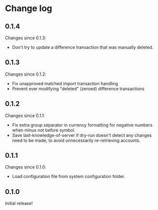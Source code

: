 # Change log


## 0.1.4

Changes since 0.1.3:
- Don't try to update a difference transaction that was manually deleted.


## 0.1.3

Changes since 0.1.2:
- Fix unapproved matched import transaction handling
- Prevent ever modifying "deleted" (zeroed) difference transactions


## 0.1.2

Changes since 0.1.1:
- Fix extra group separator in currency formatting for negative numbers when
  minus not before symbol.
- Save last-knowledge-of-server if dry-run doesn't detect any changes need to
  be made, to avoid unnecessarily re-retrieving accounts.


## 0.1.1

Changes since 0.1.0:
- Load configuration file from system configuration folder.


## 0.1.0

Initial release!
